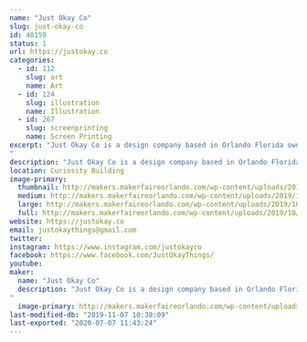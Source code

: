 ```yaml
---
name: "Just Okay Co"
slug: just-okay-co
id: 40159
status: 1
url: https://justokay.co
categories:
  - id: 112
    slug: art
    name: Art
  - id: 124
    slug: illustration
    name: Illustration
  - id: 267
    slug: screenprinting
    name: Screen Printing
excerpt: "Just Okay Co is a design company based in Orlando Florida owned by Matt Verdier. At this exhibit you will be able to screen-print your own 2 color 11x17 exclusive Maker Faire 2019 poster! (designed by Just Okay Co) They will also have a pop up shop with their selection of fun and affirming merchandise.
"
description: "Just Okay Co is a design company based in Orlando Florida owned by Matt Verdier. At this exhibit you will be able to screen-print your own 2 color 11x17 exclusive Maker Faire 2019 poster! (designed by Just Okay Co) They will also have a pop up shop with their selection of fun and affirming merchandise."
location: Curiosity Building
image-primary:
  thumbnail: http://makers.makerfaireorlando.com/wp-content/uploads/2019/10/IMG_20190331_120841-1-150x150.jpg
  medium: http://makers.makerfaireorlando.com/wp-content/uploads/2019/10/IMG_20190331_120841-1-284x300.jpg
  large: http://makers.makerfaireorlando.com/wp-content/uploads/2019/10/IMG_20190331_120841-1-969x1024.jpg
  full: http://makers.makerfaireorlando.com/wp-content/uploads/2019/10/IMG_20190331_120841-1.jpg
website: https://justokay.co
email: justokaythings@gmail.com
twitter: 
instagram: https://www.instagram.com/justokayco
facebook: https://www.facebook.com/JustOkayThings/
youtube: 
maker:
  name: "Just Okay Co"
  description: "Just Okay Co is a design company based in Orlando Florida owned by Matt Verdier and known for their fun and affirming apparel and merchandise.
"
  image-primary: http://makers.makerfaireorlando.com/wp-content/uploads/2019/10/2019logo2.jpg
last-modified-db: "2019-11-07 10:38:09"
last-exported: "2020-07-07 11:43:24"
---
```

